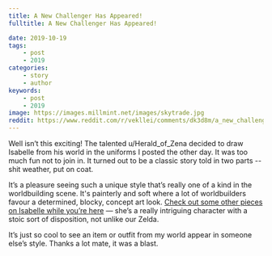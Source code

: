 ```yaml
---
title: A New Challenger Has Appeared!
fulltitle: A New Challenger Has Appeared!

date: 2019-10-19
tags:
    - post
    - 2019
categories:
    - story
    - author
keywords:
    - post
    - 2019
image: https://images.millmint.net/images/skytrade.jpg
reddit: https://www.reddit.com/r/vekllei/comments/dk3d8m/a_new_challenger_has_appeared/
---
```


Well isn’t this exciting! The talented u/Herald_of_Zena decided to draw Isabelle from his world in the uniforms I posted the other day. It was too much fun not to join in. It turned out to be a classic story told in two parts -- shit weather, put on coat.

It’s a pleasure seeing such a unique style that’s really one of a kind in the worldbuilding scene. It's painterly and soft where a lot of worldbuilders favour a determined, blocky, concept art look. [Check out some other pieces on Isabelle while you’re here](https://www.artstation.com/skyhornet) — she’s a really intriguing character with a stoic sort of disposition, not unlike our Zelda.

It’s just so cool to see an item or outfit from my world appear in someone else’s style. Thanks a lot mate, it was a blast.
